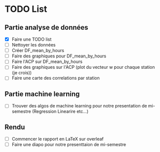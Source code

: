 # TODO List

## Partie analyse de données 

- [x] Faire une TODO list
- [ ] Nettoyer les données
- [ ] Créer DF_mean_by_hours
- [ ] Faire des graphiques pour DF_mean_by_hours
- [ ] Faire l'ACP sur DF_mean_by_hours
- [ ] Faire des graphiques sur l'ACP (plot du vecteur w pour chaque station (je crois))
- [ ] Faire une carte des correlations par station

## Partie machine learning

- [ ] Trouver des algos de machine learning pour notre presentation de mi-semestre (Regression Linearire etc...)

## Rendu

- [ ] Commencer le rapport en LaTeX sur overleaf
- [ ] Faire une diapo pour notre presenttaion de mi-semestre